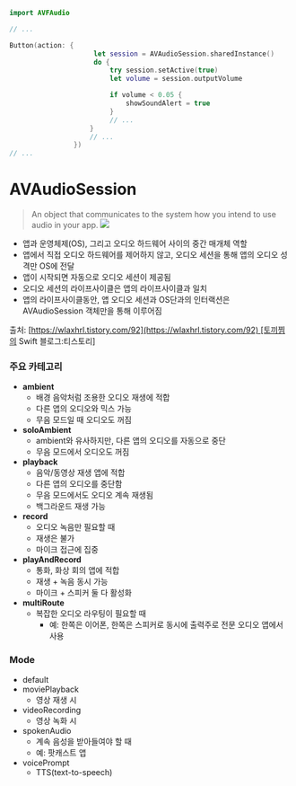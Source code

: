 ```swift
import AVFAudio

// ...

Button(action: {
                     let session = AVAudioSession.sharedInstance()
                     do {
                         try session.setActive(true)
                         let volume = session.outputVolume

                         if volume < 0.05 {
                             showSoundAlert = true
                         }
                         // ...
                    }
	                // ...
	            })
// ...
```

# AVAudioSession
> An object that communicates to the system how you intend to use audio in your app.
![](https://blog.kakaocdn.net/dn/cShzrQ/btq6rw0Dk33/rRDkks9NNAN9Qh1ieqi0Bk/img.png)
- 앱과 운영체제(OS), 그리고 오디오 하드웨어 사이의 중간 매개체 역할
- 앱에서 직접 오디오 하드웨어를 제어하지 않고, 오디오 세션을 통해 앱의 오디오 성격만 OS에 전달
- 앱이 시작되면 자동으로 오디오 세션이 제공됨
- 오디오 세션의 라이프사이클은 앱의 라이프사이클과 일치
- 앱의 라이프사이클동안, 앱 오디오 세션과 OS단과의 인터랙션은 AVAudioSession 객체만을 통해 이루어짐

출처: [https://wlaxhrl.tistory.com/92](https://wlaxhrl.tistory.com/92) [토끼찜의 Swift 블로그:티스토리]

### 주요 카테고리
- **ambient**
	- 배경 음악처럼 조용한 오디오 재생에 적합
	- 다른 앱의 오디오와 믹스 가능
	- 무음 모드일 때 오디오도 꺼짐
- **soloAmbient**
	- ambient와 유사하지만, 다른 앱의 오디오를 자동으로 중단
	- 무음 모드에서 오디오도 꺼짐
- **playback**
	- 음악/동영상 재생 앱에 적합
	- 다른 앱의 오디오를 중단함
	- 무음 모드에서도 오디오 계속 재생됨
	- 백그라운드 재생 가능
- **record**
	- 오디오 녹음만 필요할 때
	- 재생은 불가
	- 마이크 접근에 집중
- **playAndRecord**
	- 통화, 화상 회의 앱에 적합
	- 재생 + 녹음 동시 가능
	- 마이크 + 스피커 둘 다 활성화
- **multiRoute**
	- 복잡한 오디오 라우팅이 필요할 때
		- 예: 한쪽은 이어폰, 한쪽은 스피커로 동시에 출력주로 전문 오디오 앱에서 사용

### Mode
- default
- moviePlayback
	- 영상 재생 시
- videoRecording
	- 영상 녹화 시
- spokenAudio
	- 계속 음성을 받아들여야 할 때
	- 예: 팟캐스트 앱
- voicePrompt
	- TTS(text-to-speech)